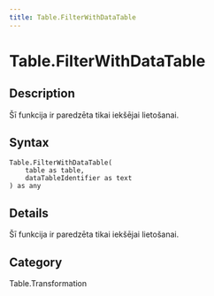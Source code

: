 ```yaml
---
title: Table.FilterWithDataTable
---
```


# Table.FilterWithDataTable


## Description

Šī funkcija ir paredzēta tikai iekšējai lietošanai.


## Syntax

```powerquery
Table.FilterWithDataTable(
    table as table,
    dataTableIdentifier as text
) as any
```


## Details

Šī funkcija ir paredzēta tikai iekšējai lietošanai.



## Category
Table.Transformation
